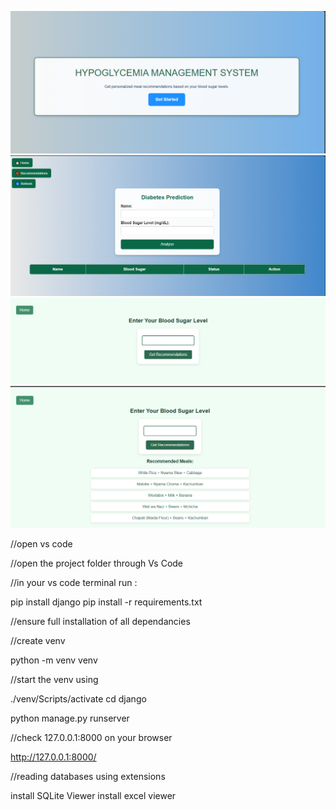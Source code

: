 ![Image 1](img%201.PNG)
![Image 2](img%202.PNG)
![Image 3](img%203.PNG)
![Image 4](img%204.PNG)


//open vs code

//open the project folder through Vs Code

//in your vs code terminal run :

pip install django
pip install -r requirements.txt

//ensure full installation of all dependancies

//create venv

python -m venv venv

//start the venv using

./venv/Scripts/activate
cd django

python manage.py runserver

//check 127.0.0.1:8000 on your browser

http://127.0.0.1:8000/


//reading databases using extensions

install SQLite Viewer
install excel viewer

